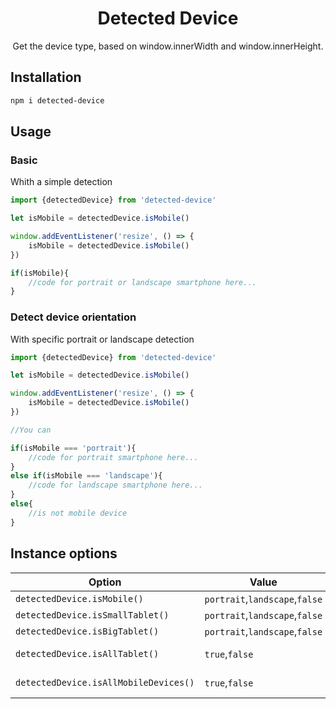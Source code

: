 
<h1 align="center">Detected Device</h1>
<p align="center">Get the device type, based on window.innerWidth and window.innerHeight.</p>

## Installation
```sh
npm i detected-device
```

## Usage

### Basic
Whith a simple detection

```js
import {detectedDevice} from 'detected-device'

let isMobile = detectedDevice.isMobile()

window.addEventListener('resize', () => {
    isMobile = detectedDevice.isMobile()
})

if(isMobile){
    //code for portrait or landscape smartphone here...
}

```

### Detect device orientation
With specific portrait or landscape detection

```js
import {detectedDevice} from 'detected-device'

let isMobile = detectedDevice.isMobile()

window.addEventListener('resize', () => {
    isMobile = detectedDevice.isMobile()
})

//You can

if(isMobile === 'portrait'){
    //code for portrait smartphone here...
}
else if(isMobile === 'landscape'){
    //code for landscape smartphone here...
}
else{
    //is not mobile device
}
```


## Instance options

| Option                                | Value      | Description       |
| ------------------------------------- | ---------- | ----------------- |
| `detectedDevice.isMobile()`           | `portrait`,`landscape`,`false` |
| `detectedDevice.isSmallTablet()`      | `portrait`,`landscape`,`false` |
| `detectedDevice.isBigTablet()`        | `portrait`,`landscape`,`false` |
| `detectedDevice.isAllTablet()`        | `true`,`false`                 | isSmallTablet() <b>&#124;&#124;</b> isBigTablet()
| `detectedDevice.isAllMobileDevices()` | `true`,`false`                 | isMobile() <b>&#124;&#124;</b> isAllTablet()

